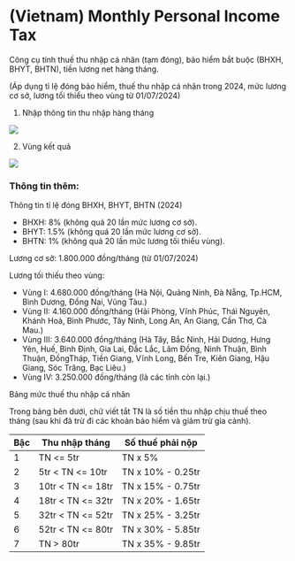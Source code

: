 # (Vietnam) Monthly Personal Income Tax

Công cụ tính thuế thu nhập cá nhân (tạm đóng), bảo hiểm bắt buộc (BHXH, BHYT, BHTN), tiền lương net hàng tháng.

(Áp dụng tỉ lệ đóng bảo hiểm, thuế thu nhập cá nhân trong 2024, mức lương cơ sở, lương tối thiểu theo vùng từ 01/07/2024)

1. Nhập thông tin thu nhập hàng tháng
   
![](https://i.imgur.com/pGHDDU8.png)

2. Vùng kết quả 
   
![](https://i.imgur.com/IQchPAC.png)


### Thông tin thêm:
Thông tin tỉ lệ đóng BHXH, BHYT, BHTN (2024)
- BHXH: 8% (không quá 20 lần mức lương cơ sở).
- BHYT: 1.5% (không quá 20 lần mức lương cơ sở).
- BHTN: 1% (không quá 20 lần mức lương tối thiểu vùng).

Lương cơ sở: 1.800.000 đồng/tháng (từ 01/07/2024)

Lương tối thiếu theo vùng:
- Vùng I: 4.680.000 đồng/tháng (Hà Nội, Quảng Ninh, Đà Nẵng, Tp.HCM, Bình Dương, Đồng Nai, Vũng Tàu.)
- Vùng II: 4.160.000 đồng/tháng (Hải Phòng, Vĩnh Phúc, Thái Nguyên, Khánh Hoà, Bình Phước, Tây Ninh, Long An, An Giang, Cần Thơ, Cà Mau.)
- Vùng III: 3.640.000 đồng/tháng (Hà Tây, Bắc Ninh, Hải Dương, Hưng Yên, Huế, Bình Định, Gia Lai, Đắc Lắc, Lâm Đồng, Ninh Thuận, Bình Thuận, ĐồngTháp, Tiền Giang, Vĩnh Long, Bến Tre, Kiên Giang, Hậu Giang, Sóc Trăng, Bạc Liêu.)
- Vùng IV: 3.250.000 đồng/tháng (là các tỉnh còn lại.)

Bảng mức thuế thu nhập cá nhân

Trong bảng bên dưới, chữ viết tắt TN là số tiền thu nhập chịu thuế theo tháng (sau khi đã trừ đi các khoản bảo hiểm và giảm trừ gia cảnh).

Bậc | Thu nhập tháng | Số thuế phải nộp
--- | -------------- | ----------------
1 | TN <= 5tr | TN x 5%
2 | 5tr < TN <= 10tr | TN x 10% - 0.25tr
3 | 10tr < TN <= 18tr | TN x 15% - 0.75tr
4 | 18tr < TN <= 32tr | TN x 20% - 1.65tr
5 | 32tr < TN <= 52tr | TN x 25% - 3.25tr
6 | 52tr < TN <= 80tr | TN x 30% - 5.85tr
7 | TN > 80tr | TN x 35% - 9.85tr
